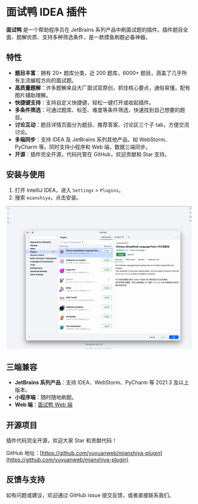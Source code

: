 # 面试鸭 IDEA 插件

**面试鸭** 是一个帮助程序员在 JetBrains 系列产品中刷面试题的插件。插件题目全面、题解优质、支持多种筛选条件，是一款摸鱼刷题必备神器。

## 特性

- **题目丰富**：拥有 20+ 题库分类，近 200 题库，6000+ 题目，涵盖了几乎所有主流编程方向的面试题。
- **高质量题解**：许多题解来自大厂面试官原创，抓住核心要点，通俗易懂，配有图片辅助理解。
- **快捷键支持**：支持自定义快捷键，轻松一键打开或收起插件。
- **多条件筛选**：可通过题库、标签、难度等条件筛选，快速找到自己想要的题目。
- **讨论互动**：题目详情页面分为题目、推荐答案、讨论区三个子 tab，方便交流讨论。
- **多端同步**：支持 IDEA 及 JetBrains 系列其他产品，如 WebStorm、PyCharm 等。同时支持小程序和 Web 端，数据三端同步。
- **开源**：插件完全开源，代码托管在 GitHub，欢迎贡献和 Star 支持。

## 安装与使用

1. 打开 IntelliJ IDEA，进入 `Settings` > `Plugins`。
2. 搜索 `mianshiya`，点击安装。

![install.gif](imgs/install.gif)

## 三端兼容

- **JetBrains 系列产品**：支持 IDEA、WebStorm、PyCharm 等 2021.3 及以上版本。
- **小程序端**：随时随地刷题。
- **Web 端**：[面试鸭 Web 端](https://mianshiya.com)

## 开源项目

插件代码完全开源，欢迎大家 Star 和贡献代码！

GitHub 地址：[https://github.com/yuyuanweb/mianshiya-plugin](https://github.com/yuyuanweb/mianshiya-plugin)

## 反馈与支持

如有问题或建议，欢迎通过 GitHub issue 提交反馈，或者直接联系我们。
